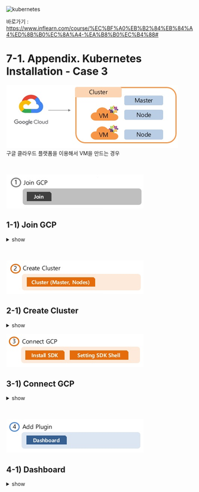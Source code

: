 
![kubernetes](https://github.com/taemin77/k8s-examples/blob/master/github.JPG)

바로가기 : 
<https://www.inflearn.com/course/%EC%BF%A0%EB%B2%84%EB%84%A4%ED%8B%B0%EC%8A%A4-%EA%B8%B0%EC%B4%88#>

# 7-1. Appendix. Kubernetes Installation - Case 3

![install-case3](./images/install-case3-n.jpg)
<br/>
구글 클라우드 플랫폼을 이용해서 VM을 만드는 경우
<br/>
<br/>
<br/>


![install-10](./images/install-10.jpg)


## 1-1) Join GCP

<details><summary>show</summary>
<p>


### 1-1-1) Join

아래 사이트에 들어가서 상단에 [무료로 시작하기] 버튼 클릭
<br/>
>https://cloud.google.com/

<br/>

```sh
1) Country : South Korea
2) Terms of Service : 체크 후 [CONTINUE]
3) 이름 및 주소 확인 후 Payment method 입력
```

자신의 신용카드 번호를 입력하지만 크레딧을 다 소모하거나 12개월이 지나도 자동으로 결재가 되진 않습니다.

</p>
</details>

<br/>
<br/>

![install-11](./images/install-11.jpg)


## 2-1) Create Cluster

<details><summary>show</summary>
<p>



### 2-1-1) Cluster 생성

Kubernetes Engine > Clusters > [CREATE CLUSTER] 클릭

```sh
1. Name : k8s-cluster
2. Location Type : Zonal
3. Zone : asia-east1-a 부터 asia-east2-c 중 하나 선택
4. Master Version : 1.14.8-gke.2
5. Node pools > default-pool > Number of nodes : 2
6. Machine type : n1-standard-2 (2 vCPU, 7.5GB memory)
7. [Create] 클릭
```

</p>
</details>

![install-12](./images/install-12.jpg)

## 3-1) Connect GCP

<details><summary>show</summary>
<p>
 
 
### 3-1-1) Install SDK 
아래 URL에서 Windows용 GCP SDK 설치
<br/>

>https://cloud.google.com/sdk/docs/quickstart-windows

<br/>

다른 운영체제에서는 아래 내용 참조
<br/>

>https://cloud.google.com/sdk

```sh
1. [Google Cloud SDK 설치 프로그램] 다운로드
2. Next > Next 를 통해 설치 후 마지막에 4가지 체크항목 모두 선택 후 [Finish]
```
<br/>


## 3-2) Setting SDK Shell

### 3-2-1) Install SDK 
바탕화면에 설치된 [Google Cloud SDK Shell] 실행하면 아래 내용을 물어봅니다.

```sh
1. Choose Account : 1 (자신의 google id 선택)
2. Pic cloud project : 2 (자신의 Project 선택, GCP > Home > Dashboard > Project info > Project ID 에서 확인 가능)
3. Configure Region/Zone : Y, 46 (자신의 zone 선택, asia-east2-c 기준 46)
```

<br/>


### 3-2-2) gcloud 업그레이드 및 kubectl 설치

```sh
gcloud components update
```

```sh
gcloud components install kubectl
```

<br/>
GCP > Kubernetes Engine > Clusters > k8s-cluster 리스트에 [Connect] 버튼 클릭하여 나오는 팝업에서 아래 내용 복사
<br/>

`gcloud container clusters get-credentials k8s-cluster --zone asia-east2-c --project turnkey-conduit-258023`

<br/>

Local GCP Shell에 붙여 놓기를 한 후 아래 Node 조회 명령어로 

```sh
kubectl get nodes
```



</p>
</details>

<br/>
<br/>


![install-13](./images/install-13.jpg)

## 4-1) Dashboard

<details><summary>show</summary>
<p>

### 4-1-1) Dashboard 설치 

해당 설정은 교육목적으로 권한 설정을 모두 해제하는 방법이기 때문에 프로젝트에서 사용하실때는 이점 유의바래요
<br/>
>https://github.com/kubernetes/dashboard


```sh
kubectl apply -f https://raw.githubusercontent.com/kubernetes/dashboard/v1.10.1/src/deploy/recommended/kubernetes-dashboard.yaml
```


### 4-1-2) 권한 해지 설정 

접속시 인증 Skip 설정
<br/>
아래 명령을 통해 수정 모드로 들어가서

```sh
kubectl -n kube-system edit deployments.apps kubernetes-dashboard
```

 아래 내용 찾아서 `--enable-skip-login` 추가 

```sh
-------------------------------
    spec:
      containers:
      - args:
        - --auto-generate-certificates
        - --enable-skip-login
-------------------------------
```

Dashboard의 Admin권한 부여 파일 만들기

```sh
echo apiVersion: rbac.authorization.k8s.io/v1beta1>> d-role.yaml&& echo kind: ClusterRoleBinding>> d-role.yaml&& echo metadata:>> d-role.yaml&& echo   name: kubernetes-dashboard>> d-role.yaml&& echo   labels:>> d-role.yaml&& echo     k8s-app: kubernetes-dashboard>> d-role.yaml&& echo roleRef:>> d-role.yaml&& echo   apiGroup: rbac.authorization.k8s.io>> d-role.yaml&& echo   kind: ClusterRole>> d-role.yaml&& echo   name: cluster-admin>> d-role.yaml&& echo subjects:>> d-role.yaml&& echo - kind: ServiceAccount>> d-role.yaml&& echo   name: kubernetes-dashboard>> d-role.yaml&& echo   namespace: kube-system>> d-role.yaml
```

적용하기
```sh
kubectl apply -f d-role.yaml
```

### 4-1-3) proxy 띄우기	

```sh
kubectl proxy
```

### 4-1-4) 접속 URL 

```sh
http://127.0.0.1:8001/api/v1/namespaces/kube-system/services/https:kubernetes-dashboard:/proxy/.
```


</p>
</details>


